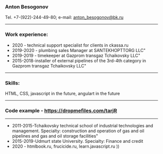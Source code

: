 ### Anton Besogonov
Tel. +7-(922)-244-49-80; e-mail: anton_besogonov@bk.ru
***
### Work experience:
+ 2020 - technical support specialist for clients in ckassa.ru
+ 2019-2020 - plumbing sales Manager at SANTEKHOPTTORG LLC"
+ 2019-2019 - timekeeper at Gazprom transgaz Tchaikovsky LLC"
+ 2015-2018-installer of external pipelines of the 3rd-4th category in Gazprom transgaz Tchaikovsky LLC"
***
### Skills:
HTML, CSS, javascript in the future, angulart in the future
***
### Code example - https://dropmefiles.com/tarjR
***
+ 2011-2015-Tchaikovsky technical school of industrial technologies and management. Specialty: construction and operation of gas and oil pipelines and gas and oil storage facilities"
+ 2015-2019-Udmurt state University. Specialty: Finance and credit
+ 2020 - htmlbook.ru, frucicide.ru, learn.javascript.ru ))
